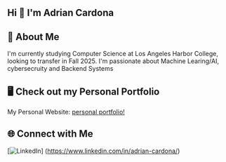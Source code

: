## Hi 👋 I'm Adrian Cardona

## 🚀 About Me 
I'm currently studying Computer Science at Los Angeles Harbor College, looking to transfer in Fall 2025. I'm passionate about Machine Learing/AI, cybersecruity and Backend Systems

## 🖥️ Check out my Personal Portfolio  
My Personal Website: [personal portfolio!](https://guppty.github.io/Portfolio/)

## 🌐 Connect with Me
[![LinkedIn](https://img.shields.io/badge/LinkedIn-%230077B5.svg?logo=linkedin&logoColor=white)] (https://www.linkedin.com/in/adrian-cardona/)
